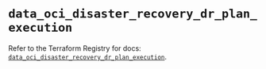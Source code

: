 # `data_oci_disaster_recovery_dr_plan_execution`

Refer to the Terraform Registry for docs: [`data_oci_disaster_recovery_dr_plan_execution`](https://registry.terraform.io/providers/oracle/oci/7.19.0/docs/data-sources/disaster_recovery_dr_plan_execution).
